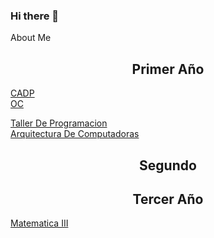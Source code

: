 ### Hi there 👋



About Me

<h2 align="center">Primer Año</h2>

<a href="https://github.com/ImanolAzpiroz/Cadp"> CADP </a> <br>
<a href="https://github.com/ImanolAzpiroz/Organizacion-de-Computadoras" > OC </a> <br>

<a href="https://github.com/ImanolAzpiroz/Taller-De-Programacion" alt="readme-typing-svg"> Taller De Programacion </a> <br> 
<a href="https://github.com/ImanolAzpiroz/Arquitectura-de-Computadoras"> Arquitectura De Computadoras </a> <br>


<h2 align="center">Segundo</h2>

<h2 align="center">Tercer Año</h2>

<a href="https://github.com/ImanolAzpiroz/Matematica-3"> Matematica III </a>






<!--
**ImanolAzpiroz/ImanolAzpiroz** is a ✨ _special_ ✨ repository because its `README.md` (this file) appears on your GitHub profile.

Here are some ideas to get you started:

- 🔭 I’m currently working on ...
- 🌱 I’m currently learning ...
- 👯 I’m looking to collaborate on ...
- 🤔 I’m looking for help with ...
- 💬 Ask me about ...
- 📫 How to reach me: ...
- 😄 Pronouns: ...
- ⚡ Fun fact: ...
-->
